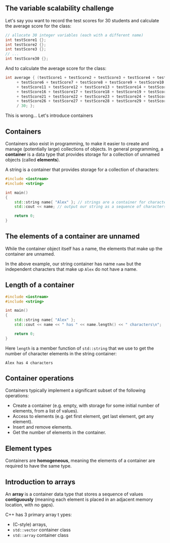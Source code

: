 ## The variable scalability challenge

Let's say you want to record the test scores for 30 students and calculate the average score for the class:
```cpp
// allocate 30 integer variables (each with a different name)
int testScore1 {};
int testScore2 {};
int testScore3 {};
// ...
int testScore30 {};
```

And to calculate the average score for the class:
```cpp
int average { (testScore1 + testScore2 + testScore3 + testScore4 + testScore5
     + testScore6 + testScore7 + testScore8 + testScore9 + testScore10
     + testScore11 + testScore12 + testScore13 + testScore14 + testScore15
     + testScore16 + testScore17 + testScore18 + testScore19 + testScore20
     + testScore21 + testScore22 + testScore23 + testScore24 + testScore25
     + testScore26 + testScore27 + testScore28 + testScore29 + testScore30)
     / 30; };
```

This is wrong... Let's introduce containers

## Containers

Containers also exist in programming, to make it easier to create and manage (potentially large) collections of objects. In general programming, a **container** is a data type that provides storage for a collection of unnamed objects (called **elements**).

A string is a container that provides storage for a collection of characters:
```cpp
#include <iostream>
#include <string>

int main()
{
    std::string name{ "Alex" }; // strings are a container for characters
    std::cout << name; // output our string as a sequence of characters

    return 0;
}
```

## The elements of a container are unnamed

While the container object itself has a name, the elements that make up the container are unnamed.

In the above example, our string container has name `name` but the independent characters that make up `Alex` do not have a name.

## Length of a container

```cpp
#include <iostream>
#include <string>

int main()
{
    std::string name{ "Alex" };
    std::cout << name << " has " << name.length() << " characters\n";

    return 0;
}
```

Here `length` is a member function of `std::string` that we use to get the number of character elements in the string container:
```
Alex has 4 characters
```

## Container operations

Containers typically implement a significant subset of the following operations:
- Create a container (e.g. empty, with storage for some initial number of elements, from a list of values).
- Access to elements (e.g. get first element, get last element, get any element).
- Insert and remove elements.
- Get the number of elements in the container.

## Element types

Containers are **homogeneous**, meaning the elements of a container are required to have the same type.

## Introduction to arrays

An **array** is a container data type that stores a sequence of values **contiguously** (meaning each element is placed in an adjacent memory location, with no gaps).

C++ has 3 primary array t ypes:
- (C-style) arrays,
- `std::vector` container class
- `std::array` container class



